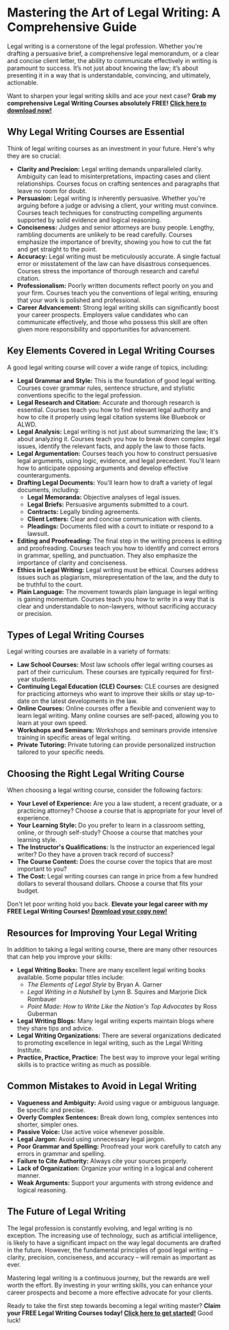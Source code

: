 # Mastering the Art of Legal Writing: A Comprehensive Guide

Legal writing is a cornerstone of the legal profession. Whether you're drafting a persuasive brief, a comprehensive legal memorandum, or a clear and concise client letter, the ability to communicate effectively in writing is paramount to success.  It’s not just about knowing the law; it’s about presenting it in a way that is understandable, convincing, and ultimately, actionable.

Want to sharpen your legal writing skills and ace your next case?  **Grab my comprehensive Legal Writing Courses absolutely FREE!  [Click here to download now!](https://udemywork.com/legal-writing-courses)**

## Why Legal Writing Courses are Essential

Think of legal writing courses as an investment in your future.  Here's why they are so crucial:

*   **Clarity and Precision:** Legal writing demands unparalleled clarity. Ambiguity can lead to misinterpretations, impacting cases and client relationships. Courses focus on crafting sentences and paragraphs that leave no room for doubt.
*   **Persuasion:**  Legal writing is inherently persuasive.  Whether you're arguing before a judge or advising a client, your writing must convince. Courses teach techniques for constructing compelling arguments supported by solid evidence and logical reasoning.
*   **Conciseness:**  Judges and senior attorneys are busy people. Lengthy, rambling documents are unlikely to be read carefully. Courses emphasize the importance of brevity, showing you how to cut the fat and get straight to the point.
*   **Accuracy:**  Legal writing must be meticulously accurate. A single factual error or misstatement of the law can have disastrous consequences. Courses stress the importance of thorough research and careful citation.
*   **Professionalism:**  Poorly written documents reflect poorly on you and your firm. Courses teach you the conventions of legal writing, ensuring that your work is polished and professional.
*   **Career Advancement:** Strong legal writing skills can significantly boost your career prospects.  Employers value candidates who can communicate effectively, and those who possess this skill are often given more responsibility and opportunities for advancement.

## Key Elements Covered in Legal Writing Courses

A good legal writing course will cover a wide range of topics, including:

*   **Legal Grammar and Style:** This is the foundation of good legal writing. Courses cover grammar rules, sentence structure, and stylistic conventions specific to the legal profession.
*   **Legal Research and Citation:**  Accurate and thorough research is essential. Courses teach you how to find relevant legal authority and how to cite it properly using legal citation systems like Bluebook or ALWD.
*   **Legal Analysis:**  Legal writing is not just about summarizing the law; it's about analyzing it. Courses teach you how to break down complex legal issues, identify the relevant facts, and apply the law to those facts.
*   **Legal Argumentation:**  Courses teach you how to construct persuasive legal arguments, using logic, evidence, and legal precedent. You'll learn how to anticipate opposing arguments and develop effective counterarguments.
*   **Drafting Legal Documents:**  You'll learn how to draft a variety of legal documents, including:
    *   **Legal Memoranda:**  Objective analyses of legal issues.
    *   **Legal Briefs:**  Persuasive arguments submitted to a court.
    *   **Contracts:**  Legally binding agreements.
    *   **Client Letters:**  Clear and concise communication with clients.
    *   **Pleadings:**  Documents filed with a court to initiate or respond to a lawsuit.
*   **Editing and Proofreading:**  The final step in the writing process is editing and proofreading. Courses teach you how to identify and correct errors in grammar, spelling, and punctuation. They also emphasize the importance of clarity and conciseness.
*   **Ethics in Legal Writing:** Legal writing must be ethical. Courses address issues such as plagiarism, misrepresentation of the law, and the duty to be truthful to the court.
*   **Plain Language:**  The movement towards plain language in legal writing is gaining momentum.  Courses teach you how to write in a way that is clear and understandable to non-lawyers, without sacrificing accuracy or precision.

## Types of Legal Writing Courses

Legal writing courses are available in a variety of formats:

*   **Law School Courses:**  Most law schools offer legal writing courses as part of their curriculum. These courses are typically required for first-year students.
*   **Continuing Legal Education (CLE) Courses:**  CLE courses are designed for practicing attorneys who want to improve their skills or stay up-to-date on the latest developments in the law.
*   **Online Courses:**  Online courses offer a flexible and convenient way to learn legal writing.  Many online courses are self-paced, allowing you to learn at your own speed.
*   **Workshops and Seminars:**  Workshops and seminars provide intensive training in specific areas of legal writing.
*   **Private Tutoring:**  Private tutoring can provide personalized instruction tailored to your specific needs.

## Choosing the Right Legal Writing Course

When choosing a legal writing course, consider the following factors:

*   **Your Level of Experience:**  Are you a law student, a recent graduate, or a practicing attorney?  Choose a course that is appropriate for your level of experience.
*   **Your Learning Style:**  Do you prefer to learn in a classroom setting, online, or through self-study?  Choose a course that matches your learning style.
*   **The Instructor's Qualifications:**  Is the instructor an experienced legal writer?  Do they have a proven track record of success?
*   **The Course Content:**  Does the course cover the topics that are most important to you?
*   **The Cost:**  Legal writing courses can range in price from a few hundred dollars to several thousand dollars.  Choose a course that fits your budget.

Don't let poor writing hold you back. **Elevate your legal career with my FREE Legal Writing Courses! [Download your copy now!](https://udemywork.com/legal-writing-courses)**

## Resources for Improving Your Legal Writing

In addition to taking a legal writing course, there are many other resources that can help you improve your skills:

*   **Legal Writing Books:**  There are many excellent legal writing books available.  Some popular titles include:
    *   *The Elements of Legal Style* by Bryan A. Garner
    *   *Legal Writing in a Nutshell* by Lynn B. Squires and Marjorie Dick Rombauer
    *   *Point Made: How to Write Like the Nation's Top Advocates* by Ross Guberman
*   **Legal Writing Blogs:**  Many legal writing experts maintain blogs where they share tips and advice.
*   **Legal Writing Organizations:**  There are several organizations dedicated to promoting excellence in legal writing, such as the Legal Writing Institute.
*   **Practice, Practice, Practice:**  The best way to improve your legal writing skills is to practice writing as much as possible.

## Common Mistakes to Avoid in Legal Writing

*   **Vagueness and Ambiguity:** Avoid using vague or ambiguous language. Be specific and precise.
*   **Overly Complex Sentences:** Break down long, complex sentences into shorter, simpler ones.
*   **Passive Voice:** Use active voice whenever possible.
*   **Legal Jargon:** Avoid using unnecessary legal jargon.
*   **Poor Grammar and Spelling:** Proofread your work carefully to catch any errors in grammar and spelling.
*   **Failure to Cite Authority:** Always cite your sources properly.
*   **Lack of Organization:** Organize your writing in a logical and coherent manner.
*   **Weak Arguments:** Support your arguments with strong evidence and logical reasoning.

## The Future of Legal Writing

The legal profession is constantly evolving, and legal writing is no exception. The increasing use of technology, such as artificial intelligence, is likely to have a significant impact on the way legal documents are drafted in the future. However, the fundamental principles of good legal writing – clarity, precision, conciseness, and accuracy – will remain as important as ever.

Mastering legal writing is a continuous journey, but the rewards are well worth the effort. By investing in your writing skills, you can enhance your career prospects and become a more effective advocate for your clients.

Ready to take the first step towards becoming a legal writing master? **Claim your FREE Legal Writing Courses today! [Click here to get started!](https://udemywork.com/legal-writing-courses)** Good luck!
